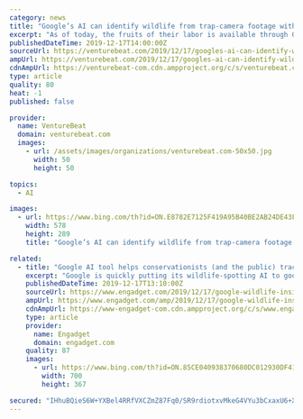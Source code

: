 ```yaml
---
category: news
title: "Google’s AI can identify wildlife from trap-camera footage with up to 98.6% accuracy"
excerpt: "As of today, the fruits of their labor is available through Google Cloud as a part of Wildlife Insights, an AI-enabled platform that streamlines conservation monitoring by expediting camera trap photo analysis. As Google Earth Outreach program manager Tanya Birch explains in a blog post, the thousands of trap cameras around the world placed and ..."
publishedDateTime: 2019-12-17T14:00:00Z
sourceUrl: https://venturebeat.com/2019/12/17/googles-ai-can-identify-wildlife-from-trap-camera-footage-with-up-to-98-6-accuracy/
ampUrl: https://venturebeat.com/2019/12/17/googles-ai-can-identify-wildlife-from-trap-camera-footage-with-up-to-98-6-accuracy/amp/
cdnAmpUrl: https://venturebeat-com.cdn.ampproject.org/c/s/venturebeat.com/2019/12/17/googles-ai-can-identify-wildlife-from-trap-camera-footage-with-up-to-98-6-accuracy/amp/
type: article
quality: 80
heat: -1
published: false

provider:
  name: VentureBeat
  domain: venturebeat.com
  images:
    - url: /assets/images/organizations/venturebeat.com-50x50.jpg
      width: 50
      height: 50

topics:
  - AI

images:
  - url: https://www.bing.com/th?id=ON.E8782E7125F419A95B40BE2AB24DE43F
    width: 578
    height: 289
    title: "Google’s AI can identify wildlife from trap-camera footage with up to 98.6% accuracy"

related:
  - title: "Google AI tool helps conservationists (and the public) track wildlife"
    excerpt: "Google is quickly putting its wildlife-spotting AI to good use. The internet giant has launched a Wildlife Insights tool that helps conservationists track wildlife by not only parsing their photos, but sharing them in a searchable public website. The AI automatically tosses out photos that are highly unlikely to include animals and tries to ..."
    publishedDateTime: 2019-12-17T13:10:00Z
    sourceUrl: https://www.engadget.com/2019/12/17/google-wildlife-insights/
    ampUrl: https://www.engadget.com/amp/2019/12/17/google-wildlife-insights/
    cdnAmpUrl: https://www-engadget-com.cdn.ampproject.org/c/s/www.engadget.com/amp/2019/12/17/google-wildlife-insights/
    type: article
    provider:
      name: Engadget
      domain: engadget.com
    quality: 87
    images:
      - url: https://www.bing.com/th?id=ON.85CE040938370680DC012930DF41D829
        width: 700
        height: 367

secured: "IHhuBQieS6W+YXBel4RRfVXCZmZ87Fq0/SR9rdiotxvMkeG4VYu3bCxaxU6+XuRWaRsAmbNLqDOgdAHKutO1NeRiVCMRxrInrM9+ZQ+RTB8hohiTLshtN990yDoFciUm1NLXqxiaFi8/vzqknZWSjYna0TimSRXPeNrDAiHwac9k5KNZB6Y+agfq8zXtPlSC17ujKsqKErZ4G5I4JrORhBBMgqQZjq7nXDDqSXR/tHm7i7EfdvFWLixgQPFbtd9pF3DVKHBcZw9pOo5hrMJ7vg==;L/mw15EUNF2bQVT1BnU7Mg=="
---
```


